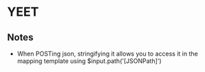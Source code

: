 # YEET
## Notes
- When POSTing json, stringifying it allows you to access it in the mapping template using $input.path('[JSONPath]')